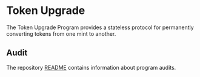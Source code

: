 # Token Upgrade

The Token Upgrade Program provides a stateless protocol for permanently converting
tokens from one mint to another.

## Audit

The repository [README](https://github.com/solana-labs/solana-program-library#audits)
contains information about program audits.
